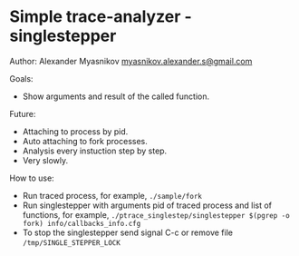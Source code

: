 
# Simple trace-analyzer - singlestepper

Author: Alexander Myasnikov   myasnikov.alexander.s@gmail.com

Goals:
* Show arguments and result of the called function.

Future:
* Attaching to process by pid.
* Auto attaching to fork processes.
* Analysis every instuction step by step.
* Very slowly.

How to use:
* Run traced process, for example, `./sample/fork`
* Run singlestepper with arguments pid of traced process and list of functions, for example, `./ptrace_singlestep/singlestepper $(pgrep -o fork) info/callbacks_info.cfg`
* To stop the singlestepper send signal C-c or remove file `/tmp/SINGLE_STEPPER_LOCK`

